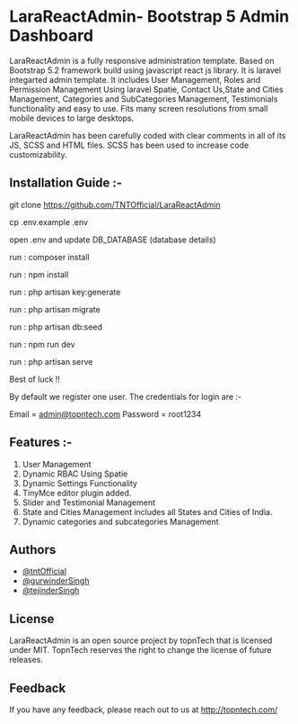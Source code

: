 
# LaraReactAdmin- Bootstrap 5 Admin Dashboard

LaraReactAdmin is a fully responsive administration template. Based on Bootstrap 5.2 framework build using javascript react js library. It is laravel integarted admin template. It includes User Management, Roles and Permission Management Using laravel Spatie, Contact Us,State and Cities Management, Categories and SubCategories Management, Testimonials functionality and easy to use. Fits many screen resolutions from small mobile devices to large desktops.




LaraReactAdmin has been carefully coded with clear comments in all of its JS, SCSS and HTML files. SCSS has been used to increase code customizability.



## Installation Guide :-

git clone https://github.com/TNTOfficial/LaraReactAdmin

cp .env.example .env

open .env and update DB_DATABASE (database details)

run : composer install

run : npm install

run : php artisan key:generate

run : php artisan migrate

run : php artisan db:seed

run : npm run dev

run : php artisan serve

Best of luck !!    


By default we register one user. The credentials for login are :-

Email = admin@topntech.com
Password = root1234

## Features :-

1. User Management 
2. Dynamic RBAC Using Spatie
3. Dynamic Settings Functionality
4. TinyMce editor plugin added.
5. Slider and Testimonial Management
6. State and Cities Management includes all States and Cities of India.
7. Dynamic categories and subcategories Management 


## Authors

- [@tntOfficial](https://github.com/TNTOfficial/LaraTop)
- [@gurwinderSingh](https://github.com/gurwindergwebs)
- [@tejinderSingh](https://github.com/tejinder37)


## License

LaraReactAdmin is an open source project by topnTech that is licensed under MIT. TopnTech reserves the right to change the license of future releases.



## Feedback

If you have any feedback, please reach out to us at 
http://topntech.com/


